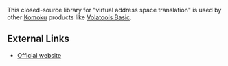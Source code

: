 This closed-source library for "virtual address space translation" is
used by other [Komoku](Komoku "wikilink") products like [Volatools
Basic](Volatools "wikilink").

## External Links

- [Official website](http://komoku.com/forensics/pykvm.html)